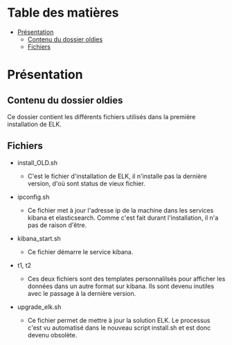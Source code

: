 # Table des matières

- [Présentation](#présentation)
  * [Contenu du dossier oldies](#contenu-du-dossier-oldies)
  * [Fichiers](#fichiers)
    
# Présentation

## Contenu du dossier oldies

Ce dossier contient les différents fichiers utilisés dans la première installation de ELK.

## Fichiers

* install_OLD.sh
  * C'est le fichier d'installation de ELK, il n'installe pas la dernière version, d'où sont status de vieux fichier.

* ipconfig.sh
  * Ce fichier met à jour l'adresse ip de la machine dans les services kibana et elasticsearch. Comme c'est fait durant l'installation,
il n'a pas de raison d'être.

* kibana_start.sh
  * Ce fichier démarre le service kibana.

* t1, t2
  * Ces deux fichiers sont des templates personnalilsés pour afficher les données dans un autre format sur kibana. Ils sont devenu
inutiles avec le passage à la dernière version.

* upgrade_elk.sh
  * Ce fichier permet de mettre à jour la solution ELK. Le processus c'est vu automatisé dans le nouveau script install.sh et est donc devenu obsolète.

